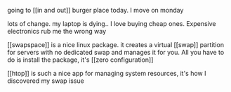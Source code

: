 going to [[in and out]] burger place today. I move on monday

lots of change. my laptop is dying.. I love buying cheap ones. Expensive electronics rub me the wrong way

[[swapspace]] is a nice linux package. it creates a virtual [[swap]] partition for servers with no dedicated swap and manages it for you. All you have to do is install the package, it's [[zero configuration]]

[[htop]] is such a nice app for managing system resources, it's how I discovered my swap issue




